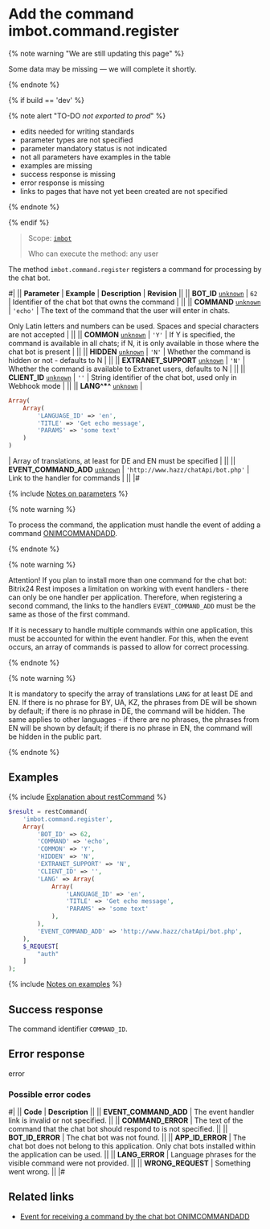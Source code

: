 # Add the command imbot.command.register

{% note warning "We are still updating this page" %}

Some data may be missing — we will complete it shortly.

{% endnote %}

{% if build == 'dev' %}

{% note alert "TO-DO _not exported to prod_" %}

- edits needed for writing standards
- parameter types are not specified
- parameter mandatory status is not indicated
- not all parameters have examples in the table
- examples are missing
- success response is missing
- error response is missing
- links to pages that have not yet been created are not specified

{% endnote %}

{% endif %}

> Scope: [`imbot`](../../scopes/permissions.md)
>
> Who can execute the method: any user

The method `imbot.command.register` registers a command for processing by the chat bot.

#|
|| **Parameter** | **Example** | **Description** | **Revision** ||
|| **BOT_ID**
[`unknown`](../../data-types.md) | `62` | Identifier of the chat bot that owns the command | ||
|| **COMMAND**
[`unknown`](../../data-types.md) | `'echo'` | The text of the command that the user will enter in chats.

Only Latin letters and numbers can be used. Spaces and special characters are not accepted | ||
|| **COMMON**
[`unknown`](../../data-types.md) | `'Y'` | If Y is specified, the command is available in all chats; if N, it is only available in those where the chat bot is present | ||
|| **HIDDEN**
[`unknown`](../../data-types.md) | `'N'` | Whether the command is hidden or not - defaults to N | ||
|| **EXTRANET_SUPPORT**
[`unknown`](../../data-types.md) | `'N'` | Whether the command is available to Extranet users, defaults to N | ||
|| **CLIENT_ID**
[`unknown`](../../data-types.md) | `''` | String identifier of the chat bot, used only in Webhook mode | ||
|| **LANG^*^**
[`unknown`](../../data-types.md) | 
```php
Array(
    Array(
        'LANGUAGE_ID' => 'en',
        'TITLE' => 'Get echo message',
        'PARAMS' => 'some text'
    )
)
```
 | Array of translations, at least for DE and EN must be specified | ||
|| **EVENT_COMMAND_ADD**
[`unknown`](../../data-types.md) | `'http://www.hazz/chatApi/bot.php'` | Link to the handler for commands | ||
|#

{% include [Notes on parameters](../../../_includes/required.md) %}

{% note warning %}

To process the command, the application must handle the event of adding a command [ONIMCOMMANDADD](./events/index.md).

{% endnote %}

{% note warning %}

Attention! If you plan to install more than one command for the chat bot: Bitrix24 Rest imposes a limitation on working with event handlers - there can only be one handler per application. Therefore, when registering a second command, the links to the handlers `EVENT_COMMAND_ADD` must be the same as those of the first command.

If it is necessary to handle multiple commands within one application, this must be accounted for within the event handler. For this, when the event occurs, an array of commands is passed to allow for correct processing.

{% endnote %}

{% note warning %}

It is mandatory to specify the array of translations `LANG` for at least DE and EN. If there is no phrase for BY, UA, KZ, the phrases from DE will be shown by default; if there is no phrase in DE, the command will be hidden. The same applies to other languages - if there are no phrases, the phrases from EN will be shown by default; if there is no phrase in EN, the command will be hidden in the public part.

{% endnote %}

## Examples

{% include [Explanation about restCommand](../_includes/rest-command.md) %}

```php
$result = restCommand(
    'imbot.command.register',
    Array(
        'BOT_ID' => 62,
        'COMMAND' => 'echo',
        'COMMON' => 'Y',
        'HIDDEN' => 'N',
        'EXTRANET_SUPPORT' => 'N',
        'CLIENT_ID' => '',
        'LANG' => Array(
            Array(
                'LANGUAGE_ID' => 'en',
                'TITLE' => 'Get echo message',
                'PARAMS' => 'some text'
            ),
        ),
        'EVENT_COMMAND_ADD' => 'http://www.hazz/chatApi/bot.php',
    ),
    $_REQUEST[
        "auth"
    ]
);
```

{% include [Notes on examples](../../../_includes/examples.md) %}

## Success response

The command identifier `COMMAND_ID`.

## Error response

error

### Possible error codes

#|
|| **Code** | **Description** ||
|| **EVENT_COMMAND_ADD** | The event handler link is invalid or not specified. ||
|| **COMMAND_ERROR** | The text of the command that the chat bot should respond to is not specified. ||
|| **BOT_ID_ERROR** | The chat bot was not found. ||
|| **APP_ID_ERROR** | The chat bot does not belong to this application. Only chat bots installed within the application can be used. ||
|| **LANG_ERROR** | Language phrases for the visible command were not provided. ||
|| **WRONG_REQUEST** | Something went wrong. ||
|#

## Related links

- [Event for receiving a command by the chat bot ONIMCOMMANDADD](./events/index.md)